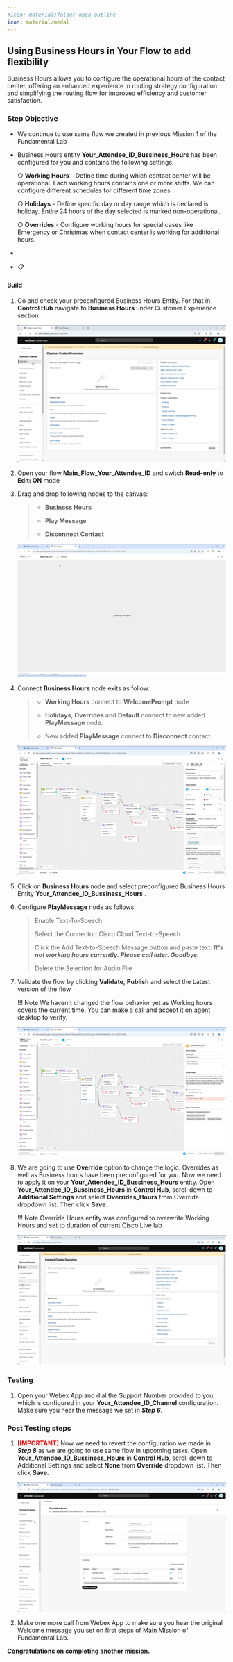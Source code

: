```yaml
---
#icon: material/folder-open-outline
icon: material/medal
---
```


## Using Business Hours in Your Flow to add flexibility

Business Hours allows you to configure the operational hours of the contact center, offering an enhanced experience in routing strategy configuration and simplifying the routing flow for improved efficiency and customer satisfaction. 

### **Step Objective**
  - We continue to use same flow we created in previous Mission 1 of the Fundamental Lab

  - Business Hours entity **<span class="attendee-id-placeholder">Your_Attendee_ID</span>_Bussiness_Hours** has been configured for you and contains the following settings:
    
    ○ **Working Hours** - Define time during which contact center will be operational. Each working hours contains one or more shifts. We can configure different schedules for different time zones
    
    ○ **Holidays** - Define specific day or day range which is declared is holiday. Entire 24 hours of the day selected is marked non-operational​.
    
    ○ **Overrides** - Configure working hours for special cases like Emergency or Christmas when contact center is working for additional hours​.

  - <span class="copy copy-icon" data-copy-text="TEXT"></span>

  - <span class="copy" title="Click to copy!">📋</span>

#### Build

1. Go and check your preconfigured Business Hours Entity. For that in **Control Hub** navigate to **Business Hours** under Customer Experience section

    ![profiles](../graphics/Lab1/8-BH_Entity.gif)

2. Open your flow **Main_Flow_<span class="attendee-id-placeholder">Your_Attendee_ID</span>** and switch **Read-only** to **Edit: ON** mode
3. Drag and drop following nodes to the canvas:

    > - **Business Hours**
    >
    > - **Play Message**
    >
    > - **Disconnect Contact**

    ![profiles](../graphics/Lab1/9-Drag_BH_Play_Disc.gif)

4. Connect **Business Hours** node exits as follow:

    > - **Working Hours** connect to **WelcomePrompt** node
    >
    > - **Holidays**, **Overrides** and **Default** connect to new added **PlayMessage** node.
    >
    > - New added **PlayMessage** connect to **Disconnect** contact

    ![profiles](../graphics/Lab1/10-BH_node_connection.gif)

5. Click on **Business Hours** node and select preconfigured Business Hours Entity **<span class="attendee-id-placeholder">Your_Attendee_ID</span>_Bussiness_Hours** .

6. Configure **PlayMessage** node as follows:

    > Enable Text-To-Speech
    >
    > Select the Connector: Cisco Cloud Text-to-Speech
    >
    > Click the Add Text-to-Speech Message button and paste text: ***It's not working hours currently. Please call later. Goodbye.*** <span class="copy copy-icon" data-copy-text="It's not working hours currently. Please call later. Goodbye."></span>
    >
    > Delete the Selection for Audio File

7. Validate the flow by clicking **Validate**, **Publish** and select the Latest version of the flow
     
    !!! Note
        We haven't changed the flow behavior yet as Working hours covers the current time. You can make a call and accept it on agent desktop to verify.

    ![profiles](../graphics/Lab1/11-BH_Play_Config.gif)

   
8. We are going to use **Override** option to change the logic. Overrides as well as Business hours have been preconfigured for you. Now we need to apply it on your **<span class="attendee-id-placeholder">Your_Attendee_ID</span>_Bussiness_Hours** entity. Open **<span class="attendee-id-placeholder">Your_Attendee_ID</span>_Bussiness_Hours** in **Control Hub**, scroll down to **Additional Settings** and select **Overrides_Hours** from Override dropdown list. Then click **Save**.

    !!! Note
        Override Hours entity was configured to overwrite Working Hours and set to duration of current Cisco Live lab 

    ![profiles](../graphics/Lab1/12-Overrides_Config.gif)

### Testing

1. Open your Webex App and dial the Support Number provided to you, which is configured in your **<span class="attendee-id-placeholder">Your_Attendee_ID</span>_Channel** configuration. Make sure you hear the message we set in ***Step 6***.


### Post Testing steps

1. <span style="color: red;">**[IMPORTANT]**</span> Now we need to revert the configuration we made in ***Step 8*** as we are going to use same flow in upcoming tasks. Open **<span class="attendee-id-placeholder">Your_Attendee_ID</span>_Bussiness_Hours** in **Control Hub**, scroll down to Additional Settings and select **None** from **Override** dropdown list. Then click **Save**.

     ![profiles](../graphics/Lab1/13-Revert_Overrides_Config.gif) 

11. Make one more call from Webex App to make sure you hear the original Welcome message you set on first steps of Main Mission of Fundamental Lab.

**Congratulations on completing another mission.**
